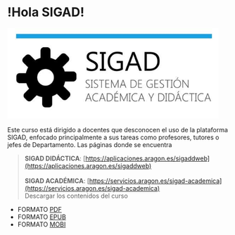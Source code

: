 # !Hola SIGAD!
 ![logo SIGAD](https://raw.githubusercontent.com/catedu/curso-basico-sigad/master/img/SIGAD.png)

Este curso está dirigido a docentes que desconocen el uso de la plataforma SIGAD,  enfocado principalmente a sus tareas como profesores, tutores o jefes de Departamento.
Las páginas donde se encuentra<br>
>**SIGAD DIDÁCTICA**: [https://aplicaciones.aragon.es/sigaddweb](https://aplicaciones.aragon.es/sigaddweb)<br> 	
>**SIGAD ACADÉMICA**: [https://servicios.aragon.es/sigad-academica](https://servicios.aragon.es/sigad-academica)	
Descargar los contenidos del curso
 - FORMATO [PDF](https://github.com/catedu/curso-basico-sigad/raw/gh-pages/mybook/curso-basico-sigad.pdf)
 - FORMATO [EPUB](https://github.com/catedu/curso-basico-sigad/raw/gh-pages/mybook/curso-basico-sigad.epub)
 - FORMATO [MOBI](https://github.com/catedu/curso-basico-sigad/raw/gh-pages/mybook/curso-basico-sigad.mobi)
